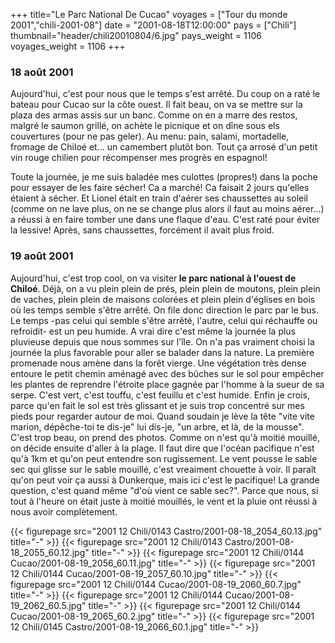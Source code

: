 +++
title="Le Parc National De Cucao"
voyages = ["Tour du monde 2001","chili-2001-08"]
date = "2001-08-18T12:00:00"
pays = ["Chili"]
thumbnail="header/chili20010804/6.jpg"
pays_weight = 1106
voyages_weight = 1106
+++
### 18 août 2001

Aujourd'hui, c'est pour nous que le temps s'est arrêté. Du coup on a raté le 
bateau pour Cucao sur la côte ouest. Il fait beau, on va se mettre sur la plaza 
des armas assis sur un banc. Comme on en a marre des restos, malgré le saumon 
grillé, on achète le picnique et on dîne sous els couvertures (pour ne pas geler). 
Au menu: pain, salami, mortadelle, fromage de Chiloé et... un camembert plutôt 
bon. Tout ça arrosé d'un petit vin rouge chilien pour récompenser mes progrès 
en espagnol!

Toute la journée, je me suis baladée mes culottes (propres!) dans la poche 
pour essayer de les faire sécher! Ca a marché! Ca faisait 2 jours qu'elles étaient 
à sécher. Et Lionel était en train d'aérer ses chaussettes au soleil (comme 
on ne lave plus, on ne se change plus alors il faut au moins aérer...) a réussi 
à en faire tomber une dans une flaque d'eau. C'est raté pour éviter la lessive! 
Après, sans chaussettes, forcément il avait plus froid.

### 19 août 2001

Aujourd'hui, c'est trop cool, on va visiter<b> le parc national à l'ouest de 
Chiloé</b>. Déjà, on a vu plein plein de prés, plein plein de moutons, plein 
plein de vaches, plein plein de maisons colorées et plein plein d'églises en 
bois où les temps semble s'être arrêté. On file donc direction le parc par le 
bus. Le temps -pas celui qui semble s'être arrêté, l'autre, celui qui réchauffe 
ou refroidit- est un peu humide. A vrai dire c'est même la journée la plus pluvieuse 
depuis que nous sommes sur l'île. On n'a pas vraiment choisi la journée la plus 
favorable pour aller se balader dans la nature. La première promenade nous amène 
dans la forêt vierge. Une végétation très dense entoure le petit chemin aménagé 
avec des bûches sur le sol pour empêcher les plantes de reprendre l'étroite 
place gagnée par l'homme à la sueur de sa serpe. C'est vert, c'est touffu, c'est 
feuillu et c'est humide. Enfin je crois, parce qu'en fait le sol est très glissant 
et je suis trop concentré sur mes pieds pour regarder autour de moi. Quand soudain 
je lève la tête "vite vite marion, dépêche-toi te dis-je" lui dis-je, "un arbre, 
et là, de la mousse". C'est trop beau, on prend des photos. Comme on n'est qu'à 
moitié mouillé, on décide ensuite d'aller à la plage. Il faut dire que l'océan 
pacifique n'est qu'à 1km et qu'on peut entendre son rugissement. Le vent pousse 
le sable sec qui glisse sur le sable mouillé, c'est vreaiment chouette à voir. 
Il paraît qu'on peut voir ça aussi à Dunkerque, mais ici c'est le pacifique! 
La grande question, c'est quand même "d'où vient ce sable sec?". Parce que nous, 
si tout à l'heure on était juste à moitié mouillés, le vent et la pluie ont 
réussi à nous avoir complètement.


<div id="TOTO">{{< figurepage src="2001 12 Chili/0143 Castro/2001-08-18_2054_60.13.jpg" title="-"  >}}
{{< figurepage src="2001 12 Chili/0143 Castro/2001-08-18_2055_60.12.jpg" title="-"  >}}
{{< figurepage src="2001 12 Chili/0144 Cucao/2001-08-19_2056_60.11.jpg" title="-"  >}}
{{< figurepage src="2001 12 Chili/0144 Cucao/2001-08-19_2057_60.10.jpg" title="-"  >}}
{{< figurepage src="2001 12 Chili/0144 Cucao/2001-08-19_2060_60.7.jpg" title="-"  >}}
{{< figurepage src="2001 12 Chili/0144 Cucao/2001-08-19_2062_60.5.jpg" title="-"  >}}
{{< figurepage src="2001 12 Chili/0144 Cucao/2001-08-19_2065_60.2.jpg" title="-"  >}}
{{< figurepage src="2001 12 Chili/0145 Castro/2001-08-19_2066_60.1.jpg" title="-"  >}}
</DIV>


